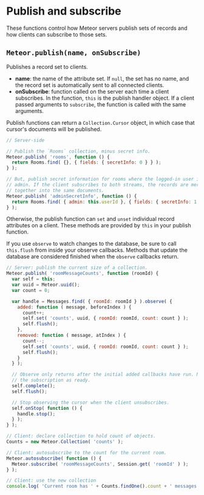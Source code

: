 # Publish and subscribe

These functions control how Meteor servers publish sets of records and how clients can subscribe to those sets.

## `Meteor.publish(name, onSubscribe)`

Publishes a record set to clients.

* **name**: the name of the attribute set. If `null`, the set has no name, and the record set is automatically sent to all connected clients.
* **onSubscribe**: function called on the server each time a client subscribes. In the function, `this` is the publish handler object. If a client passed arguments to `subscribe`, the function is called with the same arguments.

Publish functions can return a `Collection.Cursor` object, in which case that cursor's documents will be published.

```javascript
// Server-side

// Publish the `Rooms` collection, minus secret info.
Meteor.publish( 'rooms', function () {
  return Rooms.find( {}, { fields: { secretInfo: 0 } } );
} );

// But, publish secret information for rooms where the logged-in user is an
// admin. If the client subscribes to both streams, the records are merged
// together into the same documents.
Meteor.publish( 'adminSecretInfo', function () {
  return Rooms.find( { admin: this.userId }, { fields: { secretInfo: 1 } } );
} );
```

Otherwise, the publish function can `set` and `unset` individual record attributes on a client. These methods are provided by `this` in your publish function.

If you use `observe` to watch changes to the database, be sure to call `this.flush` from inside your observe callbacks. Methods that update the database are considered finished when the `observe` callbacks return.

```javascript
// Server: publish the current size of a collection.
Meteor.publish( 'roomMessageCounts', function (roomId) {
  var self = this;
  var uuid = Meteor.uuid();
  var count = 0;

  var handle = Messages.find( { roomId: roomId } ).observe( {
    added: function ( message, beforeIndex ) {
      count++;
      self.set( 'counts', uuid, { roomId: roomId, count: count } );
      self.flush();
    },
    removed: function ( message, atIndex ) {
      count--;
      self.set( 'counts', uuid, { roomId: roomId, count: count } );
      self.flush();
    }
  } );

  // Observe only returns after the initial added callbacks have run. Now mark
  // the subscription as ready.
  self.complete();
  self.flush();

  // Stop observing the cursor when the client unsubscribes.
  self.onStop( function () {
    handle.stop();
  } );
} );

// Client: declare collection to hold count of objects.
Counts = new Meteor.Collection( 'counts' );

// Client: autosubscribe to the count for the current room.
Meteor.autosubscribe( function () {
  Meteor.subscribe( 'roomMessageCounts', Session.get( 'roomId' ) );
} );

// Client: use the new collection
console.log( 'Current room has ' + Counts.findOne().count + ' messages.' );
```
